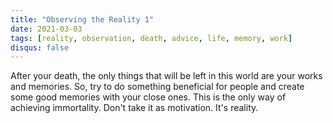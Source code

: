 ```yaml
---
title: "Observing the Reality 1"
date: 2021-03-03
tags: [reality, observation, death, advice, life, memory, work]
disqus: false
---
```


After your death, the only things that will be left in this world are your works and memories. So, try to do something beneficial for people and create some good memories with your close ones. This is the only way of achieving immortality. Don't take it as motivation. It's reality.
